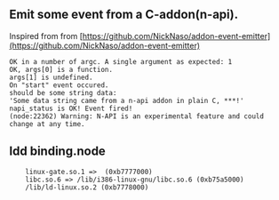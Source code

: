 ## Emit some event from a C-addon(n-api).

Inspired from from [https://github.com/NickNaso/addon-event-emitter](https://github.com/NickNaso/addon-event-emitter)

```
OK in a number of argc. A single argument as expected: 1
OK, args[0] is a function.
args[1] is undefined.
On "start" event occured.
should be some string data: 
'Some data string came from a n-api addon in plain C, ***!'
napi_status is OK! Event fired!
(node:22362) Warning: N-API is an experimental feature and could change at any time.

```

## ldd binding.node

```
	linux-gate.so.1 =>  (0xb7777000)
	libc.so.6 => /lib/i386-linux-gnu/libc.so.6 (0xb75a5000)
	/lib/ld-linux.so.2 (0xb7778000)
	
```